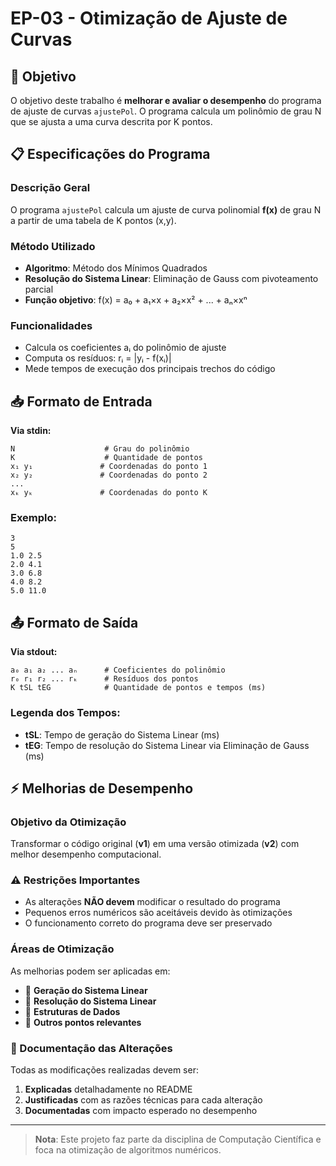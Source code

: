 # EP-03 - Otimização de Ajuste de Curvas

## 🎯 Objetivo

O objetivo deste trabalho é **melhorar e avaliar o desempenho** do programa de ajuste de curvas `ajustePol`. O programa calcula um polinômio de grau N que se ajusta a uma curva descrita por K pontos.

## 📋 Especificações do Programa

### Descrição Geral
O programa `ajustePol` calcula um ajuste de curva polinomial **f(x)** de grau N a partir de uma tabela de K pontos (x,y).

### Método Utilizado
- **Algoritmo**: Método dos Mínimos Quadrados
- **Resolução do Sistema Linear**: Eliminação de Gauss com pivoteamento parcial
- **Função objetivo**: f(x) = a₀ + a₁×x + a₂×x² + ... + aₙ×xⁿ

### Funcionalidades
- Calcula os coeficientes aᵢ do polinômio de ajuste
- Computa os resíduos: rᵢ = |yᵢ - f(xᵢ)|
- Mede tempos de execução dos principais trechos do código

## 📥 Formato de Entrada

**Via stdin:**
```
N                    # Grau do polinômio
K                    # Quantidade de pontos
x₁ y₁               # Coordenadas do ponto 1
x₂ y₂               # Coordenadas do ponto 2
...
xₖ yₖ               # Coordenadas do ponto K
```

### Exemplo:
```
3
5
1.0 2.5
2.0 4.1
3.0 6.8
4.0 8.2
5.0 11.0
```

## 📤 Formato de Saída

**Via stdout:**
```
a₀ a₁ a₂ ... aₙ      # Coeficientes do polinômio
r₀ r₁ r₂ ... rₖ      # Resíduos dos pontos
K tSL tEG            # Quantidade de pontos e tempos (ms)
```

### Legenda dos Tempos:
- **tSL**: Tempo de geração do Sistema Linear (ms)
- **tEG**: Tempo de resolução do Sistema Linear via Eliminação de Gauss (ms)

## ⚡ Melhorias de Desempenho

### Objetivo da Otimização
Transformar o código original (**v1**) em uma versão otimizada (**v2**) com melhor desempenho computacional.

### ⚠️ Restrições Importantes
- As alterações **NÃO devem** modificar o resultado do programa
- Pequenos erros numéricos são aceitáveis devido às otimizações
- O funcionamento correto do programa deve ser preservado

### Áreas de Otimização
As melhorias podem ser aplicadas em:

- 🔧 **Geração do Sistema Linear**
- 🔧 **Resolução do Sistema Linear** 
- 🔧 **Estruturas de Dados**
- 🔧 **Outros pontos relevantes**

### 📝 Documentação das Alterações
Todas as modificações realizadas devem ser:
1. **Explicadas** detalhadamente no README
2. **Justificadas** com as razões técnicas para cada alteração
3. **Documentadas** com impacto esperado no desempenho

---

> **Nota**: Este projeto faz parte da disciplina de Computação Científica e foca na otimização de algoritmos numéricos.